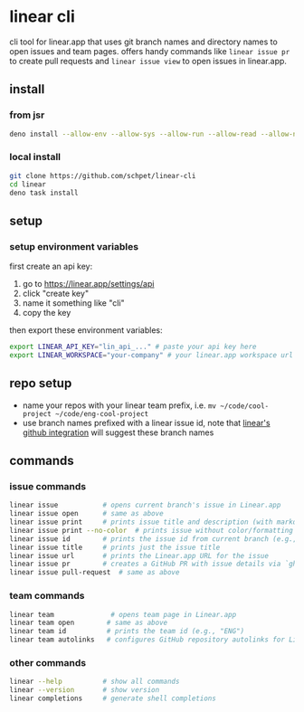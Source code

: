 # linear cli

cli tool for linear.app that uses git branch names and directory names to open
issues and team pages. offers handy commands like `linear issue pr` to create pull
requests and `linear issue view` to open issues in linear.app.

## install

### from jsr

```bash
deno install --allow-env --allow-sys --allow-run --allow-read --allow-net -g -n linear jsr:@schpet/linear-cli
```

### local install

```bash
git clone https://github.com/schpet/linear-cli
cd linear
deno task install
```

## setup

### setup environment variables

first create an api key:

1. go to https://linear.app/settings/api
2. click "create key"
3. name it something like "cli"
4. copy the key

then export these environment variables:

```bash
export LINEAR_API_KEY="lin_api_..." # paste your api key here
export LINEAR_WORKSPACE="your-company" # your linear.app workspace url slug
```

## repo setup

- name your repos with your linear team prefix, i.e. `mv ~/code/cool-project ~/code/eng-cool-project`
- use branch names prefixed with a linear issue id, note that
[linear's github integration](https://linear.app/docs/github#branch-format) will
suggest these branch names


## commands

### issue commands

```bash
linear issue           # opens current branch's issue in Linear.app
linear issue open      # same as above
linear issue print     # prints issue title and description (with markdown formatting)
linear issue print --no-color  # prints issue without color/formatting
linear issue id        # prints the issue id from current branch (e.g., "ENG-123")
linear issue title     # prints just the issue title
linear issue url       # prints the Linear.app URL for the issue
linear issue pr        # creates a GitHub PR with issue details via `gh pr create`
linear issue pull-request  # same as above
```

### team commands

```bash
linear team              # opens team page in Linear.app
linear team open        # same as above
linear team id          # prints the team id (e.g., "ENG")
linear team autolinks   # configures GitHub repository autolinks for Linear issues
```


### other commands

```bash
linear --help          # show all commands
linear --version       # show version
linear completions     # generate shell completions
```
